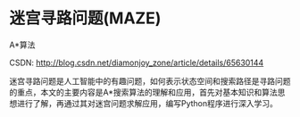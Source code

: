 # 迷宫寻路问题(MAZE)

A*算法

CSDN: http://blog.csdn.net/diamonjoy_zone/article/details/65630144

迷宫寻路问题是人工智能中的有趣问题，如何表示状态空间和搜索路径是寻路问题的重点，本文的主要内容是A*搜索算法的理解和应用，首先对基本知识和算法思想进行了解，再通过其对迷宫问题求解应用，编写Python程序进行深入学习。
